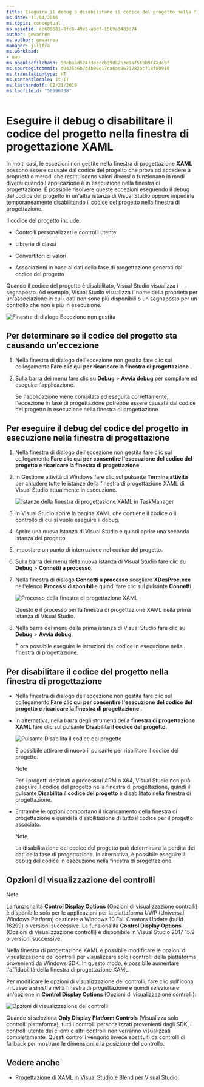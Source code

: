 ```yaml
---
title: Eseguire il debug o disabilitare il codice del progetto nella finestra di progettazione XAML
ms.date: 11/04/2016
ms.topic: conceptual
ms.assetid: ac600581-8fc8-49e3-abdf-1569a3483d74
author: gewarren
ms.author: gewarren
manager: jillfra
ms.workload:
- uwp
ms.openlocfilehash: 50ebaad52473eaccb39d8253e9af5fbb9f4a3cbf
ms.sourcegitcommit: d0425b6b7d4b99e17ca6ac0671282bc718f80910
ms.translationtype: HT
ms.contentlocale: it-IT
ms.lasthandoff: 02/21/2019
ms.locfileid: "56596738"
---
```

# <a name="debug-or-disable-project-code-in-xaml-designer"></a>Eseguire il debug o disabilitare il codice del progetto nella finestra di progettazione XAML

In molti casi, le eccezioni non gestite nella finestra di progettazione **XAML** possono essere causate dal codice del progetto che prova ad accedere a proprietà o metodi che restituiscono valori diversi o funzionano in modi diversi quando l'applicazione è in esecuzione nella finestra di progettazione. È possibile risolvere queste eccezioni eseguendo il debug del codice del progetto in un'altra istanza di Visual Studio oppure impedirle temporaneamente disabilitando il codice del progetto nella finestra di progettazione.

Il codice del progetto include:

-   Controlli personalizzati e controlli utente

-   Librerie di classi

-   Convertitori di valori

-   Associazioni in base ai dati della fase di progettazione generati dal codice del progetto

Quando il codice del progetto è disabilitato, Visual Studio visualizza i segnaposto. Ad esempio, Visual Studio visualizza il nome della proprietà per un'associazione in cui i dati non sono più disponibili o un segnaposto per un controllo che non è più in esecuzione.

![Finestra di dialogo Eccezione non gestita](../designers/media/xaml_unhandledexception.png)

## <a name="to-determine-if-project-code-is-causing-an-exception"></a>Per determinare se il codice del progetto sta causando un'eccezione

1.  Nella finestra di dialogo dell'eccezione non gestita fare clic sul collegamento **Fare clic qui per ricaricare la finestra di progettazione** .

2.  Sulla barra dei menu fare clic su **Debug** > **Avvia debug** per compilare ed eseguire l'applicazione.

     Se l'applicazione viene compilata ed eseguita correttamente, l'eccezione in fase di progettazione potrebbe essere causata dal codice del progetto in esecuzione nella finestra di progettazione.

## <a name="to-debug-project-code-running-in-the-designer"></a>Per eseguire il debug del codice del progetto in esecuzione nella finestra di progettazione

1.  Nella finestra di dialogo dell'eccezione non gestita fare clic sul collegamento **Fare clic qui per consentire l'esecuzione del codice del progetto e ricaricare la finestra di progettazione** .

2.  In Gestione attività di Windows fare clic sul pulsante **Termina attività** per chiudere tutte le istanze della finestra di progettazione XAML di Visual Studio attualmente in esecuzione.

     ![Istanze della finestra di progettazione XAML in TaskManager](../designers/media/xaml_taskmanager.png)

3.  In Visual Studio aprire la pagina XAML che contiene il codice o il controllo di cui si vuole eseguire il debug.

4.  Aprire una nuova istanza di Visual Studio e quindi aprire una seconda istanza del progetto.

5.  Impostare un punto di interruzione nel codice del progetto.

6.  Sulla barra dei menu della nuova istanza di Visual Studio fare clic su **Debug** > **Connetti a processo**.

7.  Nella finestra di dialogo **Connetti a processo** scegliere **XDesProc.exe** nell'elenco **Processi disponibili**e quindi fare clic sul pulsante **Connetti** .

     ![Processo della finestra di progettazione XAML](../designers/media/xaml_attach.png)

     Questo è il processo per la finestra di progettazione XAML nella prima istanza di Visual Studio.

8.  Nella barra dei menu della prima istanza di Visual Studio fare clic su **Debug** > **Avvia debug**.

     È ora possibile eseguire le istruzioni del codice in esecuzione nella finestra di progettazione.

## <a name="to-disable-project-code-in-the-designer"></a>Per disabilitare il codice del progetto nella finestra di progettazione

-   Nella finestra di dialogo dell'eccezione non gestita fare clic sul collegamento **Fare clic qui per consentire l'esecuzione del codice del progetto e ricaricare la finestra di progettazione** .

-   In alternativa, nella barra degli strumenti della **finestra di progettazione XAML** fare clic sul pulsante **Disabilita il codice del progetto**.

     ![Pulsante Disabilita il codice del progetto](../designers/media/xaml_disablecode.png)

     È possibile attivare di nuovo il pulsante per riabilitare il codice del progetto.

    > [!NOTE]
    > Per i progetti destinati a processori ARM o X64, Visual Studio non può eseguire il codice del progetto nella finestra di progettazione, quindi il pulsante **Disabilita il codice del progetto** è disabilitato nella finestra di progettazione.

-   Entrambe le opzioni comportano il ricaricamento della finestra di progettazione e quindi la disabilitazione di tutto il codice per il progetto associato.

    > [!NOTE]
    > La disabilitazione del codice del progetto può determinare la perdita dei dati della fase di progettazione. In alternativa, è possibile eseguire il debug del codice in esecuzione nella finestra di progettazione.

## <a name="control-display-options"></a>Opzioni di visualizzazione dei controlli

> [!NOTE]
> La funzionalità **Control Display Options** (Opzioni di visualizzazione controlli) è disponibile solo per le applicazioni per la piattaforma UWP (Universal Windows Platform) destinate a Windows 10 Fall Creators Update (build 16299) o versioni successive. La funzionalità **Control Display Options** (Opzioni di visualizzazione controlli) è disponibile in Visual Studio 2017 15.9 o versioni successive.

Nella finestra di progettazione XAML è possibile modificare le opzioni di visualizzazione dei controlli per visualizzare solo i controlli della piattaforma provenienti da Windows SDK. In questo modo, è possibile aumentare l'affidabilità della finestra di progettazione XAML.

Per modificare le opzioni di visualizzazione dei controlli, fare clic sull'icona in basso a sinistra nella finestra di progettazione e quindi selezionare un'opzione in **Control Display Options** (Opzioni di visualizzazione controlli):

![Opzioni di visualizzazione dei controlli](../designers/media/control_display_options.png)

Quando si seleziona **Only Display Platform Controls** (Visualizza solo controlli piattaforma), tutti i controlli personalizzati provenienti dagli SDK, i controlli utente dei clienti e altri controlli non verranno visualizzati completamente. Questi controlli vengono invece sostituiti da controlli di fallback per mostrare le dimensioni e la posizione del controllo.

## <a name="see-also"></a>Vedere anche

- [Progettazione di XAML in Visual Studio e Blend per Visual Studio](../designers/designing-xaml-in-visual-studio.md)
